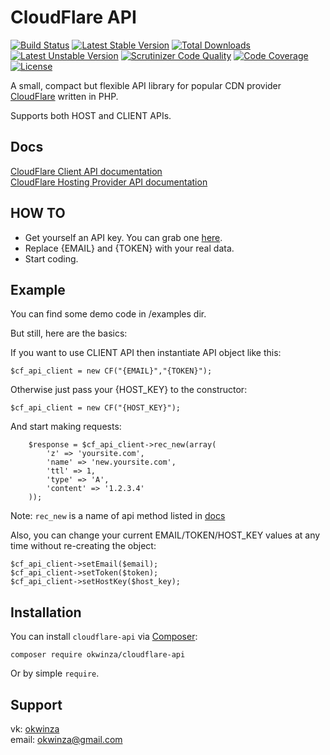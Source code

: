 # CloudFlare API #
[![Build Status](https://travis-ci.org/okwinza/CloudFlare-API.svg)](https://travis-ci.org/okwinza/CloudFlare-API)
[![Latest Stable Version](https://poser.pugx.org/okwinza/cloudflare-api/v/stable)](https://packagist.org/packages/okwinza/cloudflare-api) 
[![Total Downloads](https://poser.pugx.org/okwinza/cloudflare-api/downloads)](https://packagist.org/packages/okwinza/cloudflare-api) 
[![Latest Unstable Version](https://poser.pugx.org/okwinza/cloudflare-api/v/unstable)](https://packagist.org/packages/okwinza/cloudflare-api) 
[![Scrutinizer Code Quality](https://scrutinizer-ci.com/g/okwinza/cloudflare-api/badges/quality-score.png?b=master)](https://scrutinizer-ci.com/g/okwinza/cloudflare-api/?branch=master)
[![Code Coverage](https://scrutinizer-ci.com/g/okwinza/CloudFlare-API/badges/coverage.png?b=integrate-tests)](https://scrutinizer-ci.com/g/okwinza/CloudFlare-API/?branch=integrate-tests)
[![License](https://poser.pugx.org/okwinza/cloudflare-api/license)](https://packagist.org/packages/okwinza/cloudflare-api)

A small, compact but flexible API library for popular CDN provider [CloudFlare](http://cloudflare.com) written in PHP.

Supports both HOST and CLIENT APIs.

## Docs ##

[CloudFlare Client API documentation](https://www.cloudflare.com/docs/client-api.html)   
[CloudFlare Hosting Provider API documentation](http://www.cloudflare.com/docs/host-api.html)

## HOW TO ##

* Get yourself an API key. You can grab one [here](https://www.cloudflare.com/my-account).
* Replace {EMAIL} and {TOKEN} with your real data.
* Start coding.

## Example ##
You can find some demo code in /examples dir.

But still, here are the basics:

If you want to use CLIENT API then instantiate API object like this:

```
$cf_api_client = new CF("{EMAIL}","{TOKEN}");

```

Otherwise just pass your {HOST_KEY} to the constructor:

```
$cf_api_client = new CF("{HOST_KEY}");

```
And start making requests:

```
    $response = $cf_api_client->rec_new(array(
        'z' => 'yoursite.com',
        'name' => 'new.yoursite.com',
        'ttl' => 1,
        'type' => 'A',
        'content' => '1.2.3.4'
    ));

```

Note: `rec_new` is a name of api method listed in [docs](https://github.com/okwinza/CloudFlare-API#docs)

Also, you can change your current EMAIL/TOKEN/HOST_KEY values at any time without re-creating the object:

```
$cf_api_client->setEmail($email);
$cf_api_client->setToken($token);
$cf_api_client->setHostKey($host_key);

```


## Installation ##
You can install `cloudflare-api` via [Composer](http://getcomposer.org/):

```
composer require okwinza/cloudflare-api
```
  
Or by simple `require`.

## Support ##
vk: [okwinza](https://vk.com/okwinza)  
email: <okwinza@gmail.com>

 
